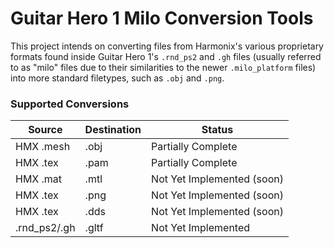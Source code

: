 # Guitar Hero 1 Milo Conversion Tools

This project intends on converting files from Harmonix's various proprietary
formats found inside Guitar Hero 1's `.rnd_ps2` and `.gh` files (usually referred
to as "milo" files due to their similarities to the newer `.milo_platform` files)
into more standard filetypes, such as `.obj` and `.png`.

### Supported Conversions

|   Source      |   Destination |   Status                      |
|---------------|---------------|-------------------------------|
|   HMX .mesh   |   .obj        |   Partially Complete          |
|   HMX .tex    |   .pam        |   Partially Complete          |
|   HMX .mat    |   .mtl        |   Not Yet Implemented (soon)  |
|   HMX .tex    |   .png        |   Not Yet Implemented (soon)  |
|   HMX .tex    |   .dds        |   Not Yet Implemented (soon)  |
|  .rnd_ps2/.gh |   .gltf       |   Not Yet Implemented         |
